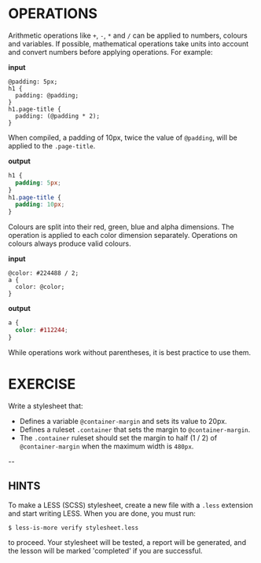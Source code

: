 # OPERATIONS

Arithmetic operations like `+`, `-`, `*` and `/` can be applied to numbers, colours and variables. If possible, mathematical operations take units into account and convert numbers before applying operations. For example:

**input**
```less
@padding: 5px;
h1 {
  padding: @padding;
}
h1.page-title {
  padding: (@padding * 2);
}
```

When compiled, a padding of 10px, twice the value of `@padding`, will be applied to the `.page-title`.

**output**
```css
h1 {
  padding: 5px;
}
h1.page-title {
  padding: 10px;
}
```

Colours are split into their red, green, blue and alpha dimensions. The operation is applied to each color dimension separately. Operations on colours always produce valid colours.

**input**
```less
@color: #224488 / 2;
a {
  color: @color;
}
```

**output**
```css
a {
  color: #112244;
}
```

While operations work without parentheses, it is best practice to use them.

# EXERCISE

Write a stylesheet that:
- Defines a variable `@container-margin` and sets its value to 20px.
- Defines a ruleset `.container` that sets the margin to `@container-margin`.
- The `.container` ruleset should set the margin to half (1 / 2) of `@container-margin` when the maximum width is `480px`.

--
## HINTS

To make a LESS (SCSS) stylesheet, create a new file with a `.less` extension and start writing LESS. When you are done, you must run:

```sh
$ less-is-more verify stylesheet.less
```

to proceed. Your stylesheet will be tested, a report will be generated, and the lesson will be marked 'completed' if you are successful.
